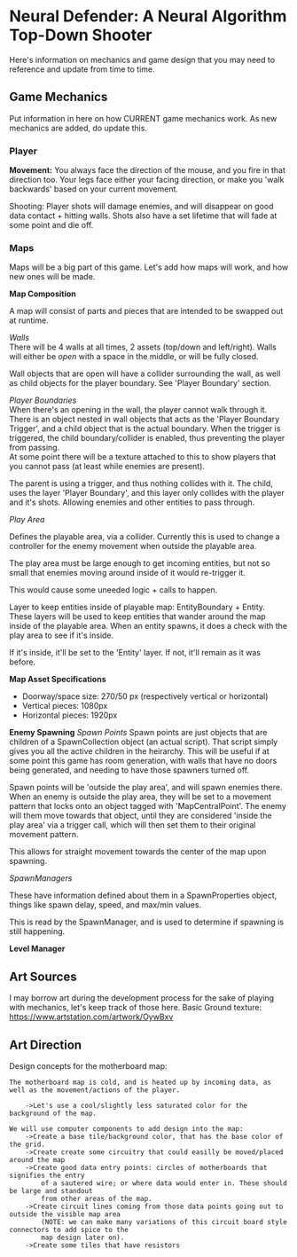 ﻿# Neural Defender: A Neural Algorithm Top-Down Shooter #


Here's information on mechanics and game design that you may need to reference and update from time to time.


## Game Mechanics ##
Put information in here on how CURRENT game mechanics work. As new mechanics are added, do update this.

### Player ###
<b>Movement:</b>
    You always face the direction of the mouse, and you fire in that direction too.
    Your legs face either your facing direction, or make you 'walk backwards' based on your current movement.

Shooting:
    Player shots will damage enemies, and will disappear on good data contact + hitting walls. Shots also
    have a set lifetime that will fade at some point and die off.
    


### Maps ###
Maps will be a big part of this game. Let's add how maps will work, and how new ones will be made.

<b>Map Composition</b>
<br>

A map will consist of parts and pieces that are intended to be swapped out at runtime.

<i>Walls</i>
<br>There will be 4 walls at all times, 2 assets (top/down and left/right).
Walls will either be <i>open</i> with a space in the middle, or will be fully closed.

Wall objects that are open will have a collider surrounding the wall, as well as child objects for the player boundary. See 'Player Boundary' section.

<i>Player Boundaries</i>
<br>
When there's an opening in the wall, the player cannot walk through it. There is an object nested in wall objects that acts as the 'Player Boundary Trigger', and a child object that
is the actual boundary. When the trigger is triggered, the child boundary/collider is enabled, thus preventing the player from passing.
<br>
At some point there will be a texture attached to this to show players that you cannot pass (at least while enemies are present).

The parent is using a trigger, and thus nothing collides with it. The child, uses the layer 'Player Boundary', and this layer only collides with the player and it's shots.
Allowing enemies and other entities to pass through.

<i>Play Area</i>

Defines the playable area, via a collider. Currently this is used to change a controller for the enemy movement when outside the playable area.
 
The play area must be large enough to get incoming entities, but not so small that enemies moving around inside of it would re-trigger it.

This would cause some uneeded logic + calls to happen.

Layer to keep entities inside of playable map: EntityBoundary + Entity.
These layers will be used to keep entities that wander around the map inside of the playable area.
When an entity spawns, it does a check with the play area to see if it's inside.

If it's inside, it'll be set to the 'Entity' layer.
If not, it'll remain as it was before.
 
<b>Map Asset Specifications</b>
<br>
- Doorway/space size: 270/50 px (respectively vertical or horizontal)
- Vertical pieces: 1080px
- Horizontal pieces: 1920px 

<b>Enemy Spawning</b>
<i>Spawn Points</i>
Spawn points are just objects that are children of a SpawnCollection object (an actual script). That script simply gives you all the active children in the heirarchy.
This will be useful if at some point this game has room generation, with walls that have no doors being generated, and needing to have those spawners turned off.

Spawn points will be 'outside the play area', and will spawn enemies there. When an enemy is outside the play area,
they will be set to a movement pattern that locks onto an object tagged with 'MapCentralPoint'. The enemy will them move towards that object, until they are considered 'inside the play area' via a trigger call,
which will then set them to their original movement pattern.

This allows for straight movement towards the center of the map upon spawning.

<i>SpawnManagers</i>
 
These have information defined about them in a SpawnProperties object, things like spawn delay, speed, and max/min values.

This is read by the SpawnManager, and is used to determine if spawning is still happening.

<b>Level Manager</b>


## Art Sources ##
I may borrow art during the development process for the sake of playing with mechanics, let's keep track of those here.
Basic Ground texture: https://www.artstation.com/artwork/OywBxv


## Art Direction ##

Design concepts for the motherboard map:

    The motherboard map is cold, and is heated up by incoming data, as well as the movement/actions of the player.
    
        ->Let's use a cool/slightly less saturated color for the background of the map.
        
    We will use computer components to add design into the map:
        ->Create a base tile/background color, that has the base color of the grid.
        ->Create create some circuitry that could easilly be moved/placed around the map
        ->Create good data entry points: circles of motherboards that signifies the entry
            of a sautered wire; or where data would enter in. These should be large and standout
            from other areas of the map.
        ->Create circuit lines coming from those data points going out to outside the visible map area
            (NOTE: we can make many variations of this circuit board style connectors to add spice to the
            map design later on).
        ->Create some tiles that have resistors
            
         
    
    
